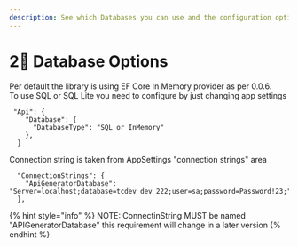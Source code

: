 ```yaml
---
description: See which Databases you can use and the configuration options needed
---
```


# 2⃣ Database Options

Per default the library is using EF Core In Memory provider as per 0.0.6. \
To use SQL or SQL Lite you need to configure by just changing app settings

```
 "Api": {
    "Database": {
      "DatabaseType": "SQL or InMemory"
    },
  }
```

Connection string is taken from AppSettings "connection strings" area

```
  "ConnectionStrings": {
    "ApiGeneratorDatabase": "Server=localhost;database=tcdev_dev_222;user=sa;password=Password!23;"
  },
```

{% hint style="info" %}
NOTE: ConnectinString MUST be named "APIGeneratorDatabase" this requirement will change in a later version
{% endhint %}
